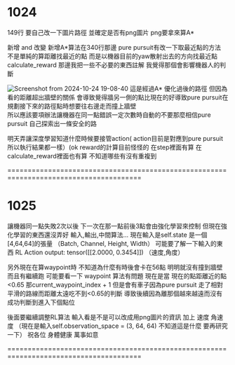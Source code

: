 # 1024

149行 要自己改一下圖片路徑  並確定是否有png圖片  png要拿來算A*

新增 and 改變
新增A*算法在340行那邊
pure pursuit有改一下取最近點的方法  不是單純的算距離找最近的點  而是以機器目前的yaw散射出去的方向找最近點
calculate_reward 那邊我把一些不必要的東西註解 我覺得那個會影響機器人的判斷

![Screenshot from 2024-10-24 19-08-40](https://github.com/user-attachments/assets/096f84b7-a688-476e-81f8-3793b45d86e3)
這是經過A* 優化過後的路徑   但因為看的距離超出牆壁的關係  會導致覺得牆另一側的點比現在的好導致pure pursuit在規劃接下來的路徑點時想要往右邊走而撞上牆壁  
所以應該要項辦法讓機器在同一點錯誤一定次數時自動的不要那麼相信pure pursuit 自己探索出一條安全的路 

明天弄讓深度學習知道什麼時候要接管action( action目前是對應到pure pursuit所以執行結果都一樣）(ok
reward的計算目前怪怪的  在step裡面有算  在calculate_reward裡面也有算 不知道哪些有沒有重複到

=======================================================================================

# 1025

讓機器同一點失敗2次以後  下一次在那一點前後3點會由強化學習來控制
但現在強化學習的東西還沒弄好  輸入,輸出,中間算法...
現在輸入是self.state 是一個[4,64,64]的張量 （Batch, Channel, Height, Width） 可能要了解一下輸入的東西
RL Action output: tensor([[2.0000, 0.3454]])   （速度,角度）

另外現在在算waypoint時 不知道為什麼有時後會卡在56點 明明就沒有撞到牆壁而且有繼續跑  可能要看一下
waypoint 算法有問題  現在是當 現在的點距離近的點<0.65 那current_waypoint_index + 1  但是會有車子因為pure pursuit 走了相對平滑的路線而距離太遠吃不到<0.65的判斷 導致後續因為離那個越來越遠而沒有成功判斷到進入下個點位

後面要繼續調整RL算法  輸入看是不是可以改成用png圖片的資訊 加上 速度 角速度 （現在是輸入self.observation_space = (3, 64, 64) 不知道這是什麼  要再研究一下）
祝各位 身體健康 萬事如意

=======================================================================================
